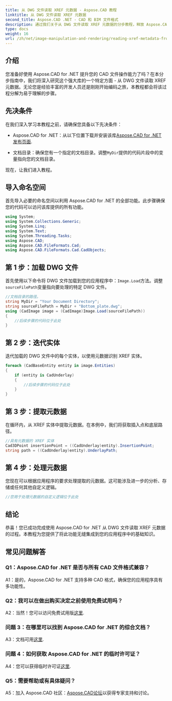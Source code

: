 ```yaml
---
title: 从 DWG 文件读取 XREF 元数据 - Aspose.CAD 教程
linktitle: 从 DWG 文件读取 XREF 元数据
second_title: Aspose.CAD .NET - CAD 和 BIM 文件格式
description: 通过我们关于从 DWG 文件读取 XREF 元数据的分步教程，释放 Aspose.CAD for .NET 的潜力。
type: docs
weight: 16
url: /zh/net/image-manipulation-and-rendering/reading-xref-metadata-from-dwg/
---
```

## 介绍

您准备好使用 Aspose.CAD for .NET 提升您的 CAD 文件操作能力了吗？在本分步指南中，我们将深入研究这个强大库的一个特定方面 - 从 DWG 文件读取 XREF 元数据。无论您是经验丰富的开发人员还是刚刚开始编码之旅，本教程都会将该过程分解为易于理解的步骤。

## 先决条件

在我们深入学习本教程之前，请确保您具备以下先决条件：

-  Aspose.CAD for .NET：从以下位置下载并安装该库[Aspose.CAD for .NET 发布页面](https://releases.aspose.com/cad/net/).

- 文档目录：确保您有一个指定的文档目录。调整`MyDir`提供的代码片段中的变量指向您的文档目录。

现在，让我们进入教程。

## 导入命名空间

首先导入必要的命名空间以利用 Aspose.CAD for .NET 的全部功能。此步骤确保您的代码可以访问该库提供的所有功能。

```csharp
using System;
using System.Collections.Generic;
using System.Linq;
using System.Text;
using System.Threading.Tasks;
using Aspose.CAD;
using Aspose.CAD.FileFormats.Cad;
using Aspose.CAD.FileFormats.Cad.CadObjects;
```

## 第 1 步：加载 DWG 文件

首先使用以下命令将 DWG 文件加载到您的应用程序中：`Image.Load`方法。调整`sourceFilePath`变量指向要处理的特定 DWG 文件。

```csharp
//文档目录的路径。
string MyDir = "Your Document Directory";
string sourceFilePath = MyDir + "Bottom_plate.dwg";
using (CadImage image = (CadImage)Image.Load(sourceFilePath))
{
    //后续步骤的代码位于此处
}
```

## 第 2 步：迭代实体

迭代加载的 DWG 文件中的每个实体，以使用元数据识别 XREF 实体。

```csharp
foreach (CadBaseEntity entity in image.Entities)
{
    if (entity is CadUnderlay)
    {
        //后续步骤的代码位于此处
    }
}
```

## 第 3 步：提取元数据

在循环内，从 XREF 实体中提取元数据。在本例中，我们将获取插入点和底层路径。

```csharp
//具有元数据的 XREF 实体
Cad3DPoint insertionPoint = ((CadUnderlay)entity).InsertionPoint;
string path = ((CadUnderlay)entity).UnderlayPath;
```

## 第 4 步：处理元数据

您现在可以根据应用程序的要求处理提取的元数据。这可能涉及进一步的分析、存储或任何其他自定义逻辑。

```csharp
//您用于处理元数据的自定义逻辑位于此处
```

## 结论

恭喜！您已成功完成使用 Aspose.CAD for .NET 从 DWG 文件读取 XREF 元数据的过程。本教程为您提供了将此功能无缝集成到您的应用程序中的基础知识。

## 常见问题解答

### Q1：Aspose.CAD for .NET 是否与所有 CAD 文件格式兼容？

A1：是的，Aspose.CAD for .NET 支持多种 CAD 格式，确保您的应用程序具有多功能性。

### Q2：我可以在做出购买决定之前使用免费试用吗？

 A2：当然！您可以访问免费试用版[这里](https://releases.aspose.com/).

### 问题 3：在哪里可以找到 Aspose.CAD for .NET 的综合文档？

 A3：文档可用[这里](https://reference.aspose.com/cad/net/).

### 问题 4：如何获取 Aspose.CAD for .NET 的临时许可证？

 A4：您可以获得临时许可证[这里](https://purchase.aspose.com/temporary-license/).

### Q5：需要帮助或有具体疑问？

 A5：加入 Aspose.CAD 社区：[Aspose.CAD论坛](https://forum.aspose.com/c/cad/19)以获得专家支持和讨论。